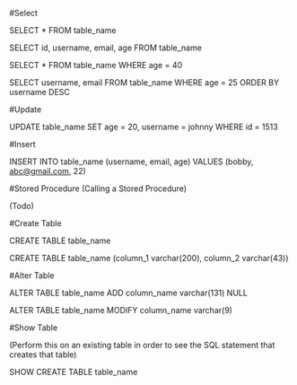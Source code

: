 #Select

SELECT * FROM table_name

SELECT id, username, email, age FROM table_name

SELECT * FROM table_name WHERE age = 40

SELECT username, email FROM table_name WHERE age = 25 ORDER BY username DESC

#Update

UPDATE table_name SET age = 20, username = johnny WHERE id = 1513

#Insert

INSERT INTO table_name (username, email, age) VALUES (bobby, abc@gmail.com, 22)

#Stored Procedure (Calling a Stored Procedure)

(Todo)

#Create Table

CREATE TABLE table_name

CREATE TABLE table_name (column_1 varchar(200), column_2 varchar(43))

#Alter Table

ALTER TABLE table_name ADD column_name varchar(131) NULL

ALTER TABLE table_name MODIFY column_name varchar(9)

#Show Table

(Perform this on an existing table in order to see the SQL statement that creates that table)

SHOW CREATE TABLE table_name
